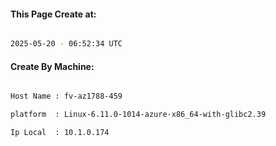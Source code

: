 
   
#### This Page Create at:

```bash

2025-05-20 - 06:52:34 UTC

```

#### Create By Machine:

```bash

Host Name : fv-az1788-459

platform  : Linux-6.11.0-1014-azure-x86_64-with-glibc2.39

Ip Local  : 10.1.0.174

```

